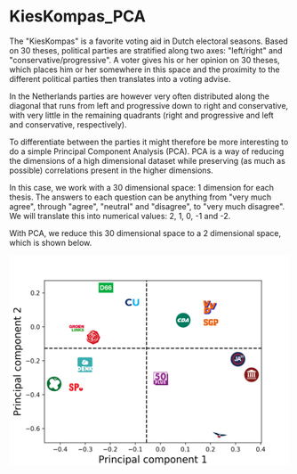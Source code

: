 # KiesKompas_PCA
The "KiesKompas" is a favorite voting aid in Dutch electoral seasons. Based on 30 theses, political parties are stratified along two axes: "left/right" and "conservative/progressive". A voter gives his or her opinion on 30 theses, which places him or her somewhere in this space and the proximity to the different political parties then translates into a voting advise.

In the Netherlands parties are however very often distributed along the diagonal that runs from left and progressive down to right and conservative, with very little in the remaining quadrants (right and progressive and left and conservative, respectively). 

To differentiate between the parties it might therefore be more interesting to do a simple Principal Component Analysis (PCA). PCA is a way of reducing the dimensions of a high dimensional dataset while preserving (as much as possible) correlations present in the higher dimensions.

In this case, we work with a 30 dimensional space: 1 dimension for each thesis. The answers to each question can be anything from "very much agree", through "agree", "neutral" and "disagree", to "very much disagree". We will translate this into numerical values: 2, 1, 0, -1 and -2. 

With PCA, we reduce this 30 dimensional space to a 2 dimensional space, which is shown below. 

![alt text](https://github.com/Josha91/KiesKompas_PCA/blob/master/kieskompas_PCA.png?raw=true)
